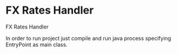 # FX Rates Handler
FX Rates Handler

In order to run project just compile and run java process specifying EntryPoint as main class.
